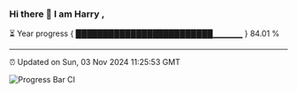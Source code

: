 ### Hi there 👋 I am Harry , 

⏳ Year progress { █████████████████████████▁▁▁▁▁ } 84.01 %

---

⏰ Updated on Sun, 03 Nov 2024 11:25:53 GMT

![Progress Bar CI](https://github.com/duykhang68/duykhang68/workflows/Progress%20Bar%20CI/badge.svg)
